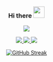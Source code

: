 <div id="header" align=center>
  <h3>Hi there <img src="https://user-images.githubusercontent.com/49791407/185825548-85fc32b8-e85e-49f1-a27b-4ce6f212d57d.gif" width=30px></img></h3> 
  
  ![](https://komarev.com/ghpvc/?username=AJM432&style=for-the-badge&color=blue)

  <div id="contact">
    <a href="mailto:alvinjosematthew@gmail.com">
      <img src="https://img.shields.io/badge/Gmail-D14836?style=for-the-badge&logo=gmail&logoColor=white"></img>
    </a>
    <a href="https://alvinmatthew.me">  
      <img src="https://img.shields.io/static/v1?label=Portfolio&message=%3C%3E&color=brightgreen&style=for-the-badge"></img>
    </a>
    <a href="https://https://blog.alvinmatthew.me/">
      <img src="https://img.shields.io/badge/Hashnode-2962FF?style=for-the-badge&logo=hashnode&logoColor=white"></img>
    </a>
  </div>

[![GitHub Streak](https://github-readme-streak-stats.herokuapp.com?user=AJM432&theme=onedark&hide_border=true)](https://git.io/streak-stats)

</div>
